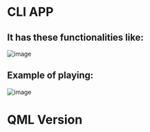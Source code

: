 # CLI APP
## It has these functionalities like:

![image](https://github.com/user-attachments/assets/cc99651d-d7d8-4450-86dc-f98765194fc8)

## Example of playing:
![image](https://github.com/user-attachments/assets/44be0e85-7f4c-4138-b38e-9230dd4bf8e2)

# QML Version
